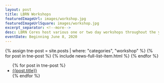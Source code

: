 ```yaml
---
layout: post
title: LBRN Workshops
featuredImageUrl: images/workshop.jpg
featuredImageUrlSquare: images/workshop.jpg
excerpt_separator: <!--more-->
desc: LBRN Cores host various one or two day workshops throughout the year where researchers, faculty, graduate and undergraduate students are invited to attend. Topics range from computational bioinformatics to protein purification, etc.
eventDate: Beginning June 8, 2020
---
```


<section class="news tne" id="newsContainer">
<!-- add limit: 2 to the 2nd tne post if needed -->
{% assign tne-post = site.posts | where: "categories", "workshop" %}
  {% for post in tne-post %}
    {% include news-full-list-item.html %}
  {% endfor %}

</section>
<aside id="newsSidebar" class="tne">
  <ul>
    {% for post in tne-post %}
      <a href="#{{post.date}}"><li>{{post.title}}</li></a>
    {% endfor %}
  </ul>
</aside>
